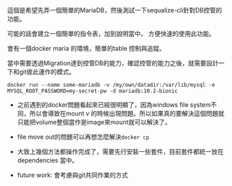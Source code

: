 這個是希望先弄一個簡單的MariaDB，然後測試一下sequalize-cli針對DB控管的功能。

可能的話會建立一個簡單的指令表，加到說明當中。
方便快速的使用此功能。

會有一個docker maria 的環境，簡單的table 控制與追蹤。

當中需要透過Migration達到控管DB的能力，確認控管的能力之後，就需要設計一下和git彼此運作的模式。

```docker
docker run --name some-mariadb -v /my/own/datadir:/var/lib/mysql -e MYSQL_ROOT_PASSWORD=my-secret-pw -d mariadb:10.2-bionic
```
* 之前遇到的docker問題看起來已經很明顯了，因為windows file system不同，所以會導致在mount v 的時候出現問題。所以如果真的要解決這個問題就只能把volume整個當作是image來mount就可以解決了。

* file move out的問題可以再想怎麼解決`docker cp`

* 大致上幾個方法都操作完成了，需要先行安裝一些套件，目前套件都統一放在 dependencies 當中。

* future work:
    會考慮與git共同作業的方式